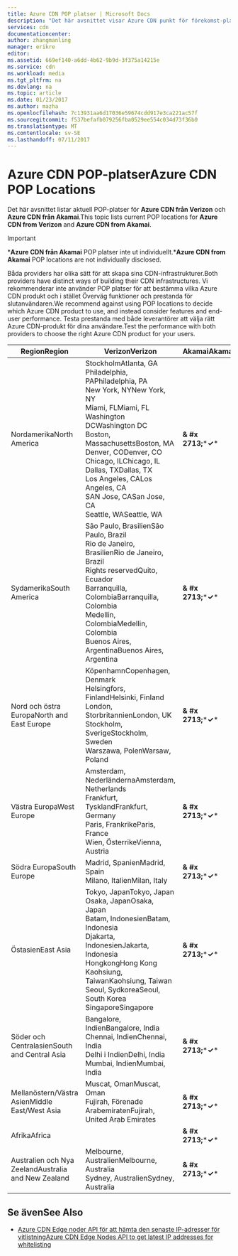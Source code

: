 ```yaml
---
title: Azure CDN POP platser | Microsoft Docs
description: "Det här avsnittet visar Azure CDN punkt för förekomst-platserna."
services: cdn
documentationcenter: 
author: zhangmanling
manager: erikre
editor: 
ms.assetid: 669ef140-a6dd-4b62-9b9d-3f375a14215e
ms.service: cdn
ms.workload: media
ms.tgt_pltfrm: na
ms.devlang: na
ms.topic: article
ms.date: 01/23/2017
ms.author: mazha
ms.openlocfilehash: 7c13931aa6d17036e59674cdd917e3ca221ac57f
ms.sourcegitcommit: f537befafb079256fba0529ee554c034d73f36b0
ms.translationtype: MT
ms.contentlocale: sv-SE
ms.lasthandoff: 07/11/2017
---
```

# <a name="azure-cdn-pop-locations"></a><span data-ttu-id="748d9-103">Azure CDN POP-platser</span><span class="sxs-lookup"><span data-stu-id="748d9-103">Azure CDN POP Locations</span></span>
<span data-ttu-id="748d9-104">Det här avsnittet listar aktuell POP-platser för **Azure CDN från Verizon** och **Azure CDN från Akamai**.</span><span class="sxs-lookup"><span data-stu-id="748d9-104">This topic lists current POP locations for **Azure CDN from Verizon** and **Azure CDN from Akamai**.</span></span>

> [!IMPORTANT]
> <span data-ttu-id="748d9-105">\***Azure CDN från Akamai** POP platser inte ut individuellt.</span><span class="sxs-lookup"><span data-stu-id="748d9-105">\***Azure CDN from Akamai** POP locations are not individually disclosed.</span></span>  
> 
> <span data-ttu-id="748d9-106">Båda providers har olika sätt för att skapa sina CDN-infrastrukturer.</span><span class="sxs-lookup"><span data-stu-id="748d9-106">Both providers have distinct ways of building their CDN infrastructures.</span></span>  <span data-ttu-id="748d9-107">Vi rekommenderar inte använder POP platser för att bestämma vilka Azure CDN produkt och i stället Överväg funktioner och prestanda för slutanvändaren.</span><span class="sxs-lookup"><span data-stu-id="748d9-107">We recommend against using POP locations to decide which Azure CDN product to use, and instead consider features and end-user performance.</span></span>  <span data-ttu-id="748d9-108">Testa prestanda med både leverantörer att välja rätt Azure CDN-produkt för dina användare.</span><span class="sxs-lookup"><span data-stu-id="748d9-108">Test the performance with both providers to choose the right Azure CDN product for your users.</span></span> 
> 
> 

| <span data-ttu-id="748d9-109">Region</span><span class="sxs-lookup"><span data-stu-id="748d9-109">Region</span></span> | <span data-ttu-id="748d9-110">Verizon</span><span class="sxs-lookup"><span data-stu-id="748d9-110">Verizon</span></span> | <span data-ttu-id="748d9-111">Akamai</span><span class="sxs-lookup"><span data-stu-id="748d9-111">Akamai</span></span> |
| --- | --- | --- |
| <span data-ttu-id="748d9-112">Nordamerika</span><span class="sxs-lookup"><span data-stu-id="748d9-112">North America</span></span> |<span data-ttu-id="748d9-113">Stockholm</span><span class="sxs-lookup"><span data-stu-id="748d9-113">Atlanta, GA</span></span><br /><span data-ttu-id="748d9-114">Philadelphia, PA</span><span class="sxs-lookup"><span data-stu-id="748d9-114">Philadelphia, PA</span></span><br /><span data-ttu-id="748d9-115">New York, NY</span><span class="sxs-lookup"><span data-stu-id="748d9-115">New York, NY</span></span><br /><span data-ttu-id="748d9-116">Miami, FL</span><span class="sxs-lookup"><span data-stu-id="748d9-116">Miami, FL</span></span><br /><span data-ttu-id="748d9-117">Washington DC</span><span class="sxs-lookup"><span data-stu-id="748d9-117">Washington DC</span></span><br /><span data-ttu-id="748d9-118">Boston, Massachusetts</span><span class="sxs-lookup"><span data-stu-id="748d9-118">Boston, MA</span></span><br /><span data-ttu-id="748d9-119">Denver, CO</span><span class="sxs-lookup"><span data-stu-id="748d9-119">Denver, CO</span></span><br /><span data-ttu-id="748d9-120">Chicago, IL</span><span class="sxs-lookup"><span data-stu-id="748d9-120">Chicago, IL</span></span><br /><span data-ttu-id="748d9-121">Dallas, TX</span><span class="sxs-lookup"><span data-stu-id="748d9-121">Dallas, TX</span></span><br /><span data-ttu-id="748d9-122">Los Angeles, CA</span><span class="sxs-lookup"><span data-stu-id="748d9-122">Los Angeles, CA</span></span><br /><span data-ttu-id="748d9-123">SAN Jose, CA</span><span class="sxs-lookup"><span data-stu-id="748d9-123">San Jose, CA</span></span><br /><span data-ttu-id="748d9-124">Seattle, WA</span><span class="sxs-lookup"><span data-stu-id="748d9-124">Seattle, WA</span></span> |<span data-ttu-id="748d9-125">**& #x 2713;**\*</span><span class="sxs-lookup"><span data-stu-id="748d9-125">**&#x2713;**\*</span></span> |
| <span data-ttu-id="748d9-126">Sydamerika</span><span class="sxs-lookup"><span data-stu-id="748d9-126">South America</span></span> |<span data-ttu-id="748d9-127">São Paulo, Brasilien</span><span class="sxs-lookup"><span data-stu-id="748d9-127">São Paulo, Brazil</span></span><br /><span data-ttu-id="748d9-128">Rio de Janeiro, Brasilien</span><span class="sxs-lookup"><span data-stu-id="748d9-128">Rio de Janeiro, Brazil</span></span><br /><span data-ttu-id="748d9-129">Rights reserved</span><span class="sxs-lookup"><span data-stu-id="748d9-129">Quito, Ecuador</span></span><br /><span data-ttu-id="748d9-130">Barranquilla, Colombia</span><span class="sxs-lookup"><span data-stu-id="748d9-130">Barranquilla, Colombia</span></span><br /><span data-ttu-id="748d9-131">Medellin, Colombia</span><span class="sxs-lookup"><span data-stu-id="748d9-131">Medellin, Colombia</span></span><br/><span data-ttu-id="748d9-132">Buenos Aires, Argentina</span><span class="sxs-lookup"><span data-stu-id="748d9-132">Buenos Aires, Argentina</span></span> |<span data-ttu-id="748d9-133">**& #x 2713;**\*</span><span class="sxs-lookup"><span data-stu-id="748d9-133">**&#x2713;**\*</span></span> |
| <span data-ttu-id="748d9-134">Nord och östra Europa</span><span class="sxs-lookup"><span data-stu-id="748d9-134">North and East Europe</span></span> |<span data-ttu-id="748d9-135">Köpenhamn</span><span class="sxs-lookup"><span data-stu-id="748d9-135">Copenhagen, Denmark</span></span><br /><span data-ttu-id="748d9-136">Helsingfors, Finland</span><span class="sxs-lookup"><span data-stu-id="748d9-136">Helsinki, Finland</span></span><br /><span data-ttu-id="748d9-137">London, Storbritannien</span><span class="sxs-lookup"><span data-stu-id="748d9-137">London, UK</span></span><br /><span data-ttu-id="748d9-138">Stockholm, Sverige</span><span class="sxs-lookup"><span data-stu-id="748d9-138">Stockholm, Sweden</span></span><br /><span data-ttu-id="748d9-139">Warszawa, Polen</span><span class="sxs-lookup"><span data-stu-id="748d9-139">Warsaw, Poland</span></span> |<span data-ttu-id="748d9-140">**& #x 2713;**\*</span><span class="sxs-lookup"><span data-stu-id="748d9-140">**&#x2713;**\*</span></span> |
| <span data-ttu-id="748d9-141">Västra Europa</span><span class="sxs-lookup"><span data-stu-id="748d9-141">West Europe</span></span> |<span data-ttu-id="748d9-142">Amsterdam, Nederländerna</span><span class="sxs-lookup"><span data-stu-id="748d9-142">Amsterdam, Netherlands</span></span><br /><span data-ttu-id="748d9-143">Frankfurt, Tyskland</span><span class="sxs-lookup"><span data-stu-id="748d9-143">Frankfurt, Germany</span></span><br /><span data-ttu-id="748d9-144">Paris, Frankrike</span><span class="sxs-lookup"><span data-stu-id="748d9-144">Paris, France</span></span><br /><span data-ttu-id="748d9-145">Wien, Österrike</span><span class="sxs-lookup"><span data-stu-id="748d9-145">Vienna, Austria</span></span> |<span data-ttu-id="748d9-146">**& #x 2713;**\*</span><span class="sxs-lookup"><span data-stu-id="748d9-146">**&#x2713;**\*</span></span> |
| <span data-ttu-id="748d9-147">Södra Europa</span><span class="sxs-lookup"><span data-stu-id="748d9-147">South Europe</span></span> |<span data-ttu-id="748d9-148">Madrid, Spanien</span><span class="sxs-lookup"><span data-stu-id="748d9-148">Madrid, Spain</span></span><br /><span data-ttu-id="748d9-149">Milano, Italien</span><span class="sxs-lookup"><span data-stu-id="748d9-149">Milan, Italy</span></span> |<span data-ttu-id="748d9-150">**& #x 2713;**\*</span><span class="sxs-lookup"><span data-stu-id="748d9-150">**&#x2713;**\*</span></span> |
| <span data-ttu-id="748d9-151">Östasien</span><span class="sxs-lookup"><span data-stu-id="748d9-151">East Asia</span></span> |<span data-ttu-id="748d9-152">Tokyo, Japan</span><span class="sxs-lookup"><span data-stu-id="748d9-152">Tokyo, Japan</span></span><br /><span data-ttu-id="748d9-153">Osaka, Japan</span><span class="sxs-lookup"><span data-stu-id="748d9-153">Osaka, Japan</span></span><br /><span data-ttu-id="748d9-154">Batam, Indonesien</span><span class="sxs-lookup"><span data-stu-id="748d9-154">Batam, Indonesia</span></span><br /><span data-ttu-id="748d9-155">Djakarta, Indonesien</span><span class="sxs-lookup"><span data-stu-id="748d9-155">Jakarta, Indonesia</span></span><br /><span data-ttu-id="748d9-156">Hongkong</span><span class="sxs-lookup"><span data-stu-id="748d9-156">Hong Kong</span></span><br /><span data-ttu-id="748d9-157">Kaohsiung, Taiwan</span><span class="sxs-lookup"><span data-stu-id="748d9-157">Kaohsiung, Taiwan</span></span><br /><span data-ttu-id="748d9-158">Seoul, Sydkorea</span><span class="sxs-lookup"><span data-stu-id="748d9-158">Seoul, South Korea</span></span><br /><span data-ttu-id="748d9-159">Singapore</span><span class="sxs-lookup"><span data-stu-id="748d9-159">Singapore</span></span> |<span data-ttu-id="748d9-160">**& #x 2713;**\*</span><span class="sxs-lookup"><span data-stu-id="748d9-160">**&#x2713;**\*</span></span> |
| <span data-ttu-id="748d9-161">Söder och Centralasien</span><span class="sxs-lookup"><span data-stu-id="748d9-161">South and Central Asia</span></span> |<span data-ttu-id="748d9-162">Bangalore, Indien</span><span class="sxs-lookup"><span data-stu-id="748d9-162">Bangalore, India</span></span><br /><span data-ttu-id="748d9-163">Chennai, Indien</span><span class="sxs-lookup"><span data-stu-id="748d9-163">Chennai, India</span></span><br /><span data-ttu-id="748d9-164">Delhi i Indien</span><span class="sxs-lookup"><span data-stu-id="748d9-164">Delhi, India</span></span><br /><span data-ttu-id="748d9-165">Mumbai, Indien</span><span class="sxs-lookup"><span data-stu-id="748d9-165">Mumbai, India</span></span> |<span data-ttu-id="748d9-166">**& #x 2713;**\*</span><span class="sxs-lookup"><span data-stu-id="748d9-166">**&#x2713;**\*</span></span> |
| <span data-ttu-id="748d9-167">Mellanöstern/Västra Asien</span><span class="sxs-lookup"><span data-stu-id="748d9-167">Middle East/West Asia</span></span> |<span data-ttu-id="748d9-168">Muscat, Oman</span><span class="sxs-lookup"><span data-stu-id="748d9-168">Muscat, Oman</span></span> <br /> <span data-ttu-id="748d9-169">Fujirah, Förenade Arabemiraten</span><span class="sxs-lookup"><span data-stu-id="748d9-169">Fujirah, United Arab Emirates</span></span> |<span data-ttu-id="748d9-170">**& #x 2713;**\*</span><span class="sxs-lookup"><span data-stu-id="748d9-170">**&#x2713;**\*</span></span> |
| <span data-ttu-id="748d9-171">Afrika</span><span class="sxs-lookup"><span data-stu-id="748d9-171">Africa</span></span> | |<span data-ttu-id="748d9-172">**& #x 2713;**\*</span><span class="sxs-lookup"><span data-stu-id="748d9-172">**&#x2713;**\*</span></span> |
| <span data-ttu-id="748d9-173">Australien och Nya Zeeland</span><span class="sxs-lookup"><span data-stu-id="748d9-173">Australia and New Zealand</span></span> |<span data-ttu-id="748d9-174">Melbourne, Australien</span><span class="sxs-lookup"><span data-stu-id="748d9-174">Melbourne, Australia</span></span><br /><span data-ttu-id="748d9-175">Sydney, Australien</span><span class="sxs-lookup"><span data-stu-id="748d9-175">Sydney, Australia</span></span> |<span data-ttu-id="748d9-176">**& #x 2713;**\*</span><span class="sxs-lookup"><span data-stu-id="748d9-176">**&#x2713;**\*</span></span> |

## <a name="see-also"></a><span data-ttu-id="748d9-177">Se även</span><span class="sxs-lookup"><span data-stu-id="748d9-177">See Also</span></span>
* [<span data-ttu-id="748d9-178">Azure CDN Edge noder API för att hämta den senaste IP-adresser för vitlistning</span><span class="sxs-lookup"><span data-stu-id="748d9-178">Azure CDN Edge Nodes API to get latest IP addresses for whitelisting</span></span>](https://docs.microsoft.com/en-us/rest/api/cdn/edgenodes)

